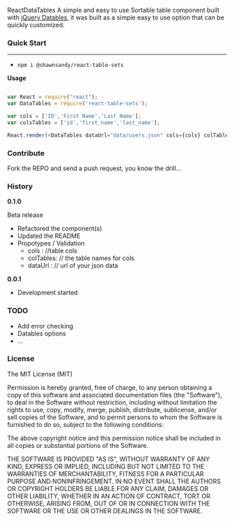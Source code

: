 ReactDataTables
A simple and easy to use Sortable table component built with [jQuery Datables](http://datables.net), it was built as a simple easy to use option that can be quickly customized.


### Quick Start
----------------
 - `npm i @shawnsandy/react-table-sets`

 __Usage__

 ```js

 var React = require("react");
 var DataTables = require('react-table-sets');

 var cols = ['ID','First Name','Last Name'];
 var colsTables = ['id','first_name','last_name'];

 React.render(<DataTables dataUrl="data/users.json" cols={cols} colTables={colsTables} />, document.getElementById('component'));
 ```

### Contribute

Fork the REPO and send a push request, you know the drill...

### History

__0.1.0__

Beta release
- Refactored the component(s)
- Updated the README
- Propotypes / Validation
  - cols : //table cols
  - colTables: // the table names for cols
  - dataUrl : // url of your json data

__0.0.1__

- Development started


### TODO

- Add error checking
- Datables options
- ...

### License

The MIT License (MIT)

Permission is hereby granted, free of charge, to any person obtaining a copy of this software and associated documentation files (the "Software"), to deal in the Software without restriction, including without limitation the rights to use, copy, modify, merge, publish, distribute, sublicense, and/or sell copies of the Software, and to permit persons to whom the Software is furnished to do so, subject to the following conditions:

The above copyright notice and this permission notice shall be included in all copies or substantial portions of the Software.

THE SOFTWARE IS PROVIDED "AS IS", WITHOUT WARRANTY OF ANY KIND, EXPRESS OR IMPLIED, INCLUDING BUT NOT LIMITED TO THE WARRANTIES OF MERCHANTABILITY, FITNESS FOR A PARTICULAR PURPOSE AND NONINFRINGEMENT. IN NO EVENT SHALL THE AUTHORS OR COPYRIGHT HOLDERS BE LIABLE FOR ANY CLAIM, DAMAGES OR OTHER LIABILITY, WHETHER IN AN ACTION OF CONTRACT, TORT OR OTHERWISE, ARISING FROM, OUT OF OR IN CONNECTION WITH THE SOFTWARE OR THE USE OR OTHER DEALINGS IN THE SOFTWARE.
